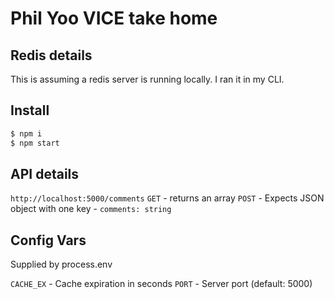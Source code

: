 # Phil Yoo VICE take home

## Redis details

This is assuming a redis server is running locally. I ran it in my CLI.


## Install

```bash
$ npm i
$ npm start
```

## API details

`http://localhost:5000/comments`
`GET` - returns an array
`POST` - Expects JSON object with one key - `comments: string`

## Config Vars

Supplied by process.env

`CACHE_EX` - Cache expiration in seconds
`PORT` - Server port (default: 5000)